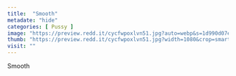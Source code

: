 ```yaml
---
title:  "Smooth"
metadate: "hide"
categories: [ Pussy ]
image: "https://preview.redd.it/cycfwpoxlvn51.jpg?auto=webp&s=1d990d07e8c7e676b5385faabef5b8918b5e16ff"
thumb: "https://preview.redd.it/cycfwpoxlvn51.jpg?width=1080&crop=smart&auto=webp&s=a54b1aba75692c08a05747262f70b5148a8ad01a"
visit: ""
---
```

Smooth
